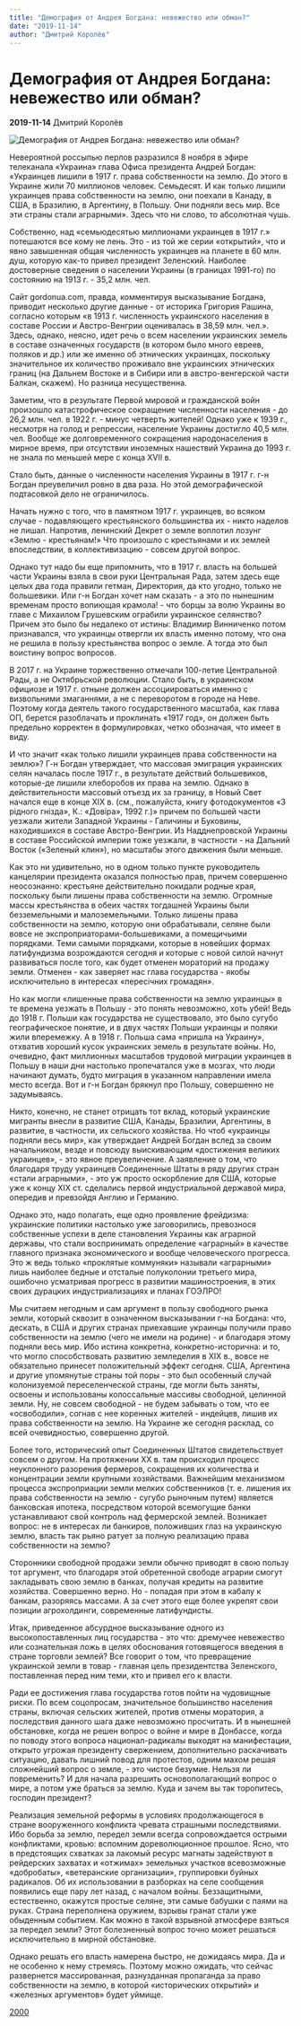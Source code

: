 ```yaml
---
title: "Демография от Андрея Богдана: невежество или обман?"
date: "2019-11-14"
author: "Дмитрий Королёв"
---
```


# Демография от Андрея Богдана: невежество или обман?

**2019-11-14** Дмитрий Королёв

![Демография от Андрея Богдана: невежество или обман?](https://www.2000.ua/modules/pages/pictures/1000x1000/16729_746fa65c28ae105ab1ced94f18ff814d_6123.jpg)

Невероятной россыпью перлов разразился 8 ноября в эфире телеканала «Украина» глава Офиса президента Андрей Богдан: «Украинцев лишили в 1917 г. права собственности на землю. До этого в Украине жили 70 миллионов человек. Семьдесят. И как только лишили украинцев права собственности на землю, они поехали в Канаду, в США, в Бразилию, в Аргентину, в Польшу. Они подняли весь мир. Все эти страны стали аграрными». Здесь что ни слово, то абсолютная чушь.

Собственно, над «семьюдесятью миллионами украинцев в 1917 г.» потешаются все кому не лень. Это - из той же серии «открытий», что и явно завышенная общая численность украинцев на планете в 60 млн. душ, которую как-то привел президент Зеленский. Наиболее достоверные сведения о населении Украины (в границах 1991-го) по состоянию на 1913 г. - 35,2 млн. чел.

Сайт gordonua.com, правда, комментируя высказывание Богдана, приводит несколько другие данные - от историка Григория Рашина, согласно которым «в 1913 г. численность украинского населения в составе России и Австро-Венгрии оценивалась в 38,59 млн. чел.». Здесь, однако, неясно, идет речь о всем населении украинских земель в составе означенных государств (в котором было много евреев, поляков и др.) или же именно об этнических украинцах, поскольку значительное их количество проживало вне украинских этнических границ (на Дальнем Востоке и в Сибири или в австро-венгерской части Балкан, скажем). Но разница несущественна.

Заметим, что в результате Первой мировой и гражданской войн произошло катастрофическое сокращение численности населения - до 26,2 млн. чел. в 1922 г. - минус четверть жителей! Однако уже к 1939 г., несмотря на голод и репрессии, население Украины достигло 40,5 млн. чел. Вообще же долговременного сокращения народонаселения в мирное время, при отсутствии иноземных нашествий Украина до 1993 г. не знала по меньшей мере с конца XVII в.

Стало быть, данные о численности населения Украины в 1917 г. г-н Богдан преувеличил ровно в два раза. Но этой демографической подтасовкой дело не ограничилось.

Начать нужно с того, что в памятном 1917 г. украинцев, во всяком случае - подавляющего крестьянского большинства их - никто наделов не лишал. Напротив, ленинский Декрет о земле воплотил лозунг «Землю - крестьянам!» Что произошло с крестьянами и их землей впоследствии, в коллективизацию - совсем другой вопрос.

Однако тут надо бы еще припомнить, что в 1917 г. власть на большей части Украины взяла в свои руки Центральная Рада, затем здесь еще целых два года правили гетман, Директория, да кто угодно, только не большевики. Или г-н Богдан хочет нам сказать - а это по нынешним временам просто вопиющая крамола! - что борцы за волю Украины во главе с Михаилом Грушевским ограбили украинское селянство? Причем это было бы недалеко от истины: Владимир Винниченко потом признавался, что украинцы отвергли их власть именно потому, что она не решила в пользу крестьянства вопрос о земле. А тогда это был воистину вопрос вопросов.

В 2017 г. на Украине торжественно отмечали 100-летие Центральной Рады, а не Октябрьской революции. Стало быть, в украинском официозе и 1917 г. отныне должен ассоциироваться именно с визвольними змаганнями, а не с переворотом в городе на Неве. Поэтому когда деятель такого государственного масштаба, как глава ОП, берется разоблачать и проклинать «1917 год», он должен быть предельно корректен в формулировках, четко обозначая, что имеет в виду.

И что значит «как только лишили украинцев права собственности на землю»? Г-н Богдан утверждает, что массовая эмиграция украинских селян началась после 1917 г., в результате действий большевиков, которые-де лишили хлеборобов их права на землю. Однако в действительности массовый отъезд их за границу, в Новый Свет начался еще в конце XIX в. (см., пожалуйста, книгу фотодокументов «З рідного гнізда», К.: «Довіра», 1992 г.)» причем по большей части уезжали жители Западной Украины - Галичины и Буковины, находившихся в составе Австро-Венгрии. Из Надднепровской Украины в составе Российской империи тоже уезжали, в частности - на Дальний Восток («Зеленый клин»), но масштабы этого движения были меньше.

Как это ни удивительно, но в одном только пункте руководитель канцелярии президента оказался полностью прав, причем совершенно неосознанно: крестьяне действительно покидали родные края, поскольку были лишены права собственности на землю. Огромные массы крестьянства в обеих частях тогдашней Украины были безземельными и малоземельными. Только лишены права собственности на землю, которую они обрабатывали, селяне были вовсе не экспроприаторами-большевиками, а помещичьими порядками. Теми самыми порядками, которые в новейших формах латифундизма возрождаются сегодня и которые с новой силой начнут развиваться после того, как будет отменен мораторий на продажу земли. Отменен - как заверяет нас глава государства - якобы исключительно в интересах «пересічних громадян».

Но как могли «лишенные права собственности на землю украинцы» в те времена уезжать в Польшу - это понять невозможно, хоть убей! Ведь до 1918 г. Польши как государства не существовало, это было сугубо географическое понятие, и в двух частях Польши украинцы и поляки жили вперемежку. А в 1918 г. Польша сама «пришла на Украину», отхватив хороший кусок украинских земель в результате войны. Но, очевидно, факт миллионных масштабов трудовой миграции украинцев в Польшу в наши дни настолько пропечатался уже в мозгах, что люди начинают думать, будто миграция в указанном направлении имела место всегда. Вот и г-н Богдан брякнул про Польшу, совершенно не задумываясь.

Никто, конечно, не станет отрицать тот вклад, который украинские мигранты внесли в развитие США, Канады, Бразилии, Аргентины, в развитие, в частности, их сельского хозяйства. Но чтоб «украинцы подняли весь мир», как утверждает Андрей Богдан вслед за своим начальником, везде и повсюду выискивающим «достижения великих украинцев», - это явное преувеличение. А заявление о том, что благодаря труду украинцев Соединенные Штаты в ряду других стран «стали аграрными», - это уж просто оскорбление для США, которые уже к концу XIX ст. сделались первой индустриальной державой мира, опередив и превзойдя Англию и Германию.

Однако это, надо полагать, еще одно проявление фрейдизма: украинские политики настолько уже заговорились, превознося собственные успехи в деле становления Украины как аграрной державы, что стали воспринимать определение «аграрный» в качестве главного признака экономического и вообще человеческого прогресса. Это ж ведь только «проклятые коммуняки» называли «аграрными» лишь наиболее бедные и отсталые полуколонии третьего мира, ошибочно усматривая прогресс в развитии машиностроения, в этих своих дурацких индустриализациях и планах ГОЭЛРО!

Мы считаем негодным и сам аргумент в пользу свободного рынка земли, который сквозит в означенном высказывании г-на Богдана: что, дескать, в США и других странах приехавшие украинцы получили право собственности на землю (чего не имели на родине) - и благодаря этому подняли весь мир. Ибо истина конкретна, конкретно-исторична: и то, что могло способствовать развитию земледелия в XIX в., вовсе не обязательно принесет положительный эффект сегодня. США, Аргентина и другие упомянутые страны той поры - это был особенный случай колонизуемой переселенческой страны, где могли быть заняты, освоены и использованы колоссальные массивы свободной, целинной земли. Ну, не совсем свободной - не будем забывать о том, что ее «освободили», согнав с нее коренных жителей - индейцев, лишив их права собственности на землю. На Украине же сегодня расклад, со всей очевидностью, совершенно другой.

Более того, исторический опыт Соединенных Штатов свидетельствует совсем о другом. На протяжении XX в. там происходил процесс неуклонного разорения фермеров, сокращения их количества и концентрации земли крупными хозяйствами. Важнейшим механизмом процесса экспроприации земли мелких собственников (т. е. лишения их права собственности на землю - сугубо рыночным путем) является банковская ипотека, посредством которой всемогущие банки устанавливают свой контроль над фермерской землей. Возникает вопрос: не в интересах ли банкиров, положивших глаз на украинскую землю, власть так рьяно ратует за полную реализацию права собственности на землю?

Сторонники свободной продажи земли обычно приводят в свою пользу тот аргумент, что благодаря этой обретенной свободе аграрии смогут закладывать свою землю в банках, получая кредиты на развитие хозяйства. Совершенно верно. Но - попадая при этом в кабалу к банкам, разоряясь массами. А за счет этого еще более укрепят свои позиции агрохолдинги, современные латифундисты.

Итак, приведенное абсурдное высказывание одного из высокопоставленных лиц государства - это что: дремучее невежество или сознательная ложь в целях обоснования готовящегося введения в стране торговли землей? Все говорит о том, что превращение украинской земли в товар - главная цель президентства Зеленского, поставленная перед ним теми, кто и привел его к власти.

Ради ее достижения глава государства готов пойти на чудовищные риски. По всем соцопросам, значительное большинство населения страны, включая сельских жителей, против отмены моратория, а последствия данного шага даже невозможно просчитать. И в нынешней обстановке, когда не решен вопрос о войне и мире в Донбассе, когда по поводу этого вопроса национал-радикалы выходят на манифестации, открыто угрожая президенту свержением, дополнительно раскачивать ситуацию, давать лишний повод для протестов, одним махом решая сложнейший вопрос о земле, - это чистое безумие. Нельзя ли повременить? И для начала разрешить основополагающий вопрос о мире, а потом уже браться за землю. Куда и зачем вы так торопитесь, господин президент?

Реализация земельной реформы в условиях продолжающегося в стране вооруженного конфликта чревата страшными последствиями. Ибо борьба за землю, передел земли всегда сопровождается острыми конфликтами, кровью: вспомним дореволюционное прошлое. Ясно, что в предстоящих схватках за лакомый ресурс магнаты задействуют в рейдерских захватах и «отжимах» земельных участков всевозможные «добробаты», «ветеранские организации», группировки буйных радикалов. Об их использовании в разборках на селе сообщения появились еще пару лет назад, с началом войны. Беззащитными, естественно, окажутся простые селяне, эти самые бабушки с паями на руках. Страна переполнена оружием, взрывы гранат стали уже обыденным событием. Как можно в такой взрывной атмосфере взяться за передел земли? Этот болезненный вопрос точно может решаться исключительно в мирной обстановке.

Однако решать его власть намерена быстро, не дожидаясь мира. Да и не особенно к нему стремясь. Поэтому можно ожидать, что сейчас развернется массированная, разнузданная пропаганда за право собственности на землю, в которой «исторических открытий» и «железных аргументов» будет уймище.

[2000](https://www.2000.ua/v-nomere/forum/mnenie/demografija-ot-andreja-bogdana-nevezhestvo-ili-obman_.htm)